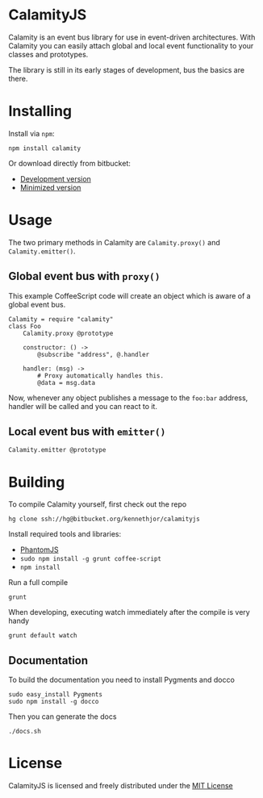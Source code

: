 # CalamityJS
Calamity is an event bus library for use in event-driven architectures.
With Calamity you can easily attach global and local event functionality to your classes and prototypes.

The library is still in its early stages of development, bus the basics are there.

# Installing
Install via `npm`:

    npm install calamity

Or download directly from bitbucket:

* [Development version][downloadfull]
* [Minimized version][downloadmin]

# Usage

The two primary methods in Calamity are `Calamity.proxy()` and `Calamity.emitter()`.

## Global event bus with `proxy()`
This example CoffeeScript code will create an object which is aware of a global event bus.

    Calamity = require "calamity"
    class Foo
    	Calamity.proxy @prototype

    	constructor: () ->
    		@subscribe "address", @.handler

    	handler: (msg) ->
    		# Proxy automatically handles this.
    		@data = msg.data

Now, whenever any object publishes a message to the `foo:bar` address, handler will be called and you can react to it.

## Local event bus with `emitter()`

    Calamity.emitter @prototype

# Building
To compile Calamity yourself, first check out the repo

    hg clone ssh://hg@bitbucket.org/kennethjor/calamityjs

Install required tools and libraries:

* [PhantomJS][phantomjs]
* `sudo npm install -g grunt coffee-script`
* `npm install`

Run a full compile

    grunt

When developing, executing watch immediately after the compile is very handy

    grunt default watch

## Documentation
To build the documentation you need to install Pygments and docco

    sudo easy_install Pygments
    sudo npm install -g docco

Then you can generate the docs

    ./docs.sh

# License
CalamityJS is licensed and freely distributed under the [MIT License][mit]

[download]: https://bitbucket.org/kennethjor/calamityjs/downloads "Download from bitbucket.org"
[downloadfull]: https://bitbucket.org/kennethjor/calamityjs/downloads/calamity.js
[downloadmin]: https://bitbucket.org/kennethjor/calamityjs/downloads/calamity-min.js
[mit]: https://bitbucket.org/kennethjor/calamityjs/raw/default/LICENSE "MIT License"
[phantomjs]: http://phantomjs.org/ "PhantomJS"
